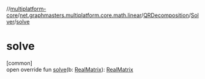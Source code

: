 //[multiplatform-core](../../../../index.md)/[net.graphmasters.multiplatform.core.math.linear](../../index.md)/[QRDecomposition](../index.md)/[Solver](index.md)/[solve](solve.md)

# solve

[common]\
open override fun [solve](solve.md)(b: [RealMatrix](../../-real-matrix/index.md)): [RealMatrix](../../-real-matrix/index.md)
